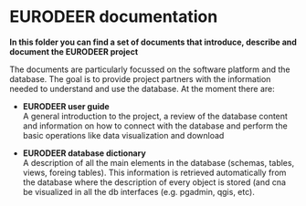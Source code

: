 # EURODEER documentation

**In this folder you can find a set of documents that introduce, describe and document the EURODEER project**

The documents are particularly focussed on the software platform and the database. The goal is to provide project partners with the information needed to understand and use the database.
At the moment there are:

* **EURODEER user guide**  
A general introduction to the project, a review of the database content and information on how to connect with the database and perform the basic operations like data visualization and download

* **EURODEER database dictionary**  
A description of all the main elements in the database (schemas, tables, views, foreing tables). This information is retrieved automatically from the database where the description of every object is stored (and cna be visualized in all the db interfaces (e.g. pgadmin, qgis, etc).
